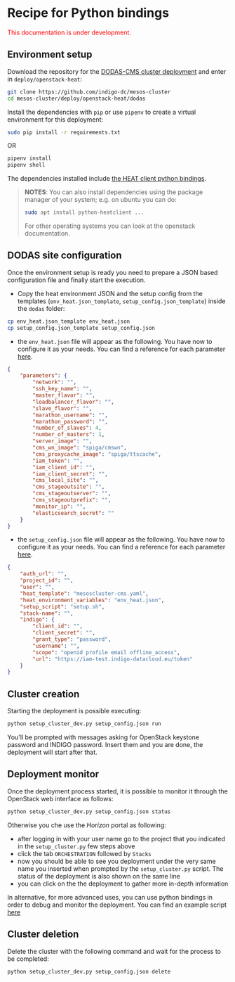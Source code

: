 # Recipe for Python bindings 

<span style="color:red"> This documentation is under development. </span>

## Environment setup 

Download the repository for the [DODAS-CMS cluster deployment](https://github.com/indigo-dc/mesos-cluster/tree/master/deploy/openstack-heat/dodas) and enter in `deploy/openstack-heat`:

```bash
git clone https://github.com/indigo-dc/mesos-cluster
cd mesos-cluster/deploy/openstack-heat/dodas
```

Install the dependencies with `pip` or use `pipenv` to create a virtual environment for this deployment:

```bash
sudo pip install -r requirements.txt
```

OR

```bash
pipenv install
pipenv shell
```

The dependencies installed include [the HEAT client python bindings](https://docs.openstack.org/python-heatclient/latest/index.html). 

> **NOTES**: You can also install dependencies using the package manager of your system; e.g. on ubuntu you can do: 
> ```bash
> sudo apt install python-heatclient ...
> ```
> For other operating systems you can look at the openstack documentation.


## DODAS site configuration 

Once the environment setup is ready you need to prepare a JSON based configuration file and finally start the execution. 

* Copy the heat environment JSON and the setup config from the templates (`env_heat.json_template`, `setup_config.json_template`) inside the `dodas` folder:

```bash
cp env_heat.json_template env_heat.json
cp setup_config.json_template setup_config.json
```

* the `env_heat.json` file will appear as the following. You have now to configure it as your needs. You can find a reference for each parameter [here](config-ref-HEAT.md).

```JSON
{
    "parameters": {
        "network": "",
        "ssh_key_name": "",
        "master_flavor": "",
        "loadbalancer_flavor": "",
        "slave_flavor": "",
        "marathon_username": "",
        "marathon_password": "",
        "number_of_slaves": 4,
        "number_of_masters": 1,
        "server_image": "",
        "cms_wn_image": "spiga/cmswn",
        "cms_proxycache_image": "spiga/ttscache",
        "iam_token": "",
        "iam_client_id": "",
        "iam_client_secret": "",
        "cms_local_site": "",
        "cms_stageoutsite": "",
        "cms_stageoutserver": "",
        "cms_stageoutprefix": "",
        "monitor_ip": "",
        "elasticsearch_secret": ""
    }
}
```

* the `setup_config.json` file will appear as the following. You have now to configure it as your needs. You can find a reference for each parameter [here](config-ref-python-script.md).

```JSON
{
    "auth_url": "",
    "project_id": "",
    "user": "",
    "heat_template": "mesoscluster-cms.yaml",
    "heat_environment_variables": "env_heat.json",
    "setup_script": "setup.sh",
    "stack-name": "",
    "indigo": {
        "client_id": "",
        "client_secret": "",
        "grant_type": "password",
        "username": "",
        "scope": "openid profile email offline_access",
        "url": "https://iam-test.indigo-datacloud.eu/token"
    }
}
```

## Cluster creation

Starting the deployment is possible executing:

```bash
python setup_cluster_dev.py setup_config.json run
```

You'll be prompted with messages asking for OpenStack keystone password and INDIGO password. Insert them and you are done, the deployment will start after that.

## Deployment monitor

Once the deployment process started, it is possible to monitor it through the OpenStack web interface as follows:

```bash
python setup_cluster_dev.py setup_config.json status
```

Otherwise you che use the *Horizon* portal as following:

* after logging in with your user name go to the project that you indicated in the `setup_cluster.py` few steps above
* click the tab `ORCHESTRATION` followed by `Stacks`
* now you should be able to see you deployment under the very same name you inserted when prompted by the `setup_cluster.py` script. The status of the deployment is also shown on the same line
* you can click on the the deployment to gather more in-depth information

In alternative, for more advanced uses, you can use python bindings in order to debug and monitor the deployment. You can find an example script [here](https://gist.githubusercontent.com/dciangot/054f0d93598a670399c0b5bd36f4fd6d/raw/a86bad8cfe2905b5ee053635ae6add37b2e73381/deployment_status.py)

## Cluster deletion

Delete the cluster with the following command and wait for the process to be completed:

```bash
python setup_cluster_dev.py setup_config.json delete
```
